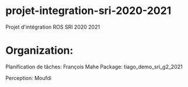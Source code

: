 # projet-integration-sri-2020-2021
Projet d'intégration ROS SRI 2020 2021

# Organization:

Planification de tâches: François Mahe
Package: tiago_demo_sri_g2_2021

Perception: Moufdi
